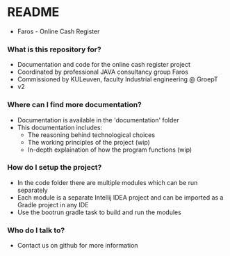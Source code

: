 # README #
* Faros - Online Cash Register

### What is this repository for? ###

* Documentation and code for the online cash register project 
* Coordinated by professional JAVA consultancy group Faros
* Commissioned by KULeuven, faculty Industrial engineering @ GroepT
* v2


### Where can I find more documentation? ###

* Documentation is available in the 'documentation' folder
* This documentation includes:
  - The reasoning behind technological choices
  - The working principles of the project (wip)
  - In-depth explaination of how the program functions (wip)


### How do I setup the project? ###

* In the code folder there are multiple modules which can be run separately
* Each module is a separate Intellij IDEA project and can be imported as a Gradle project in any IDE
* Use the bootrun gradle task to build and run the modules


### Who do I talk to? ###

* Contact us on github for more information
